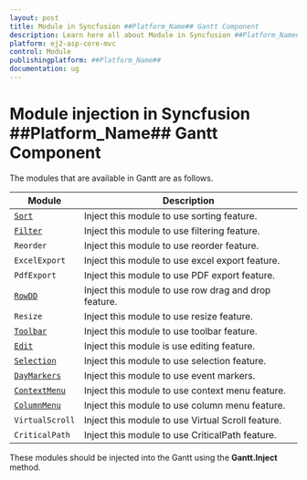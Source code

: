 ```yaml
---
layout: post
title: Module in Syncfusion ##Platform_Name## Gantt Component
description: Learn here all about Module in Syncfusion ##Platform_Name## Gantt component of Syncfusion Essential JS 2 and more.
platform: ej2-asp-core-mvc
control: Module
publishingplatform: ##Platform_Name##
documentation: ug
---
```



# Module injection in Syncfusion ##Platform_Name## Gantt Component

The modules that are available in Gantt are as follows.

| Module | Description |
|------|-------------|
| [`Sort`](https://help.syncfusion.com/cr/aspnetmvc-js2/syncfusion.ej2.gantt.gantt.html#Syncfusion_EJ2_Gantt_Gantt_AllowSorting)| Inject this module to use sorting feature.|
| [`Filter`](https://help.syncfusion.com/cr/aspnetmvc-js2/syncfusion.ej2.gantt.gantt.html#Syncfusion_EJ2_Gantt_Gantt_AllowFiltering)| Inject this module to use filtering feature.|
| `Reorder` | Inject this module to use reorder feature.|
| `ExcelExport` | Inject this module to use excel export feature.|
| `PdfExport`| Inject this module to use PDF export feature.|
| [`RowDD`](https://help.syncfusion.com/cr/aspnetmvc-js2/syncfusion.ej2.gantt.gantt.html#Syncfusion_EJ2_Gantt_Gantt_RowDrag)| Inject this module to use row drag and drop feature.|
| `Resize`| Inject this module to use resize feature.|
| [`Toolbar`](https://help.syncfusion.com/cr/aspnetmvc-js2/syncfusion.ej2.gantt.gantt.html#Syncfusion_EJ2_Gantt_Gantt_Toolbar)| Inject this module to use toolbar feature.|
| [`Edit`](https://help.syncfusion.com/cr/aspnetmvc-js2/syncfusion.ej2.gantt.gantt.html#Syncfusion_EJ2_Gantt_Gantt_EditSettings)| Inject this module is use editing feature.|
| [`Selection`](https://help.syncfusion.com/cr/aspnetmvc-js2/syncfusion.ej2.gantt.gantt.html#Syncfusion_EJ2_Gantt_Gantt_SelectionSettings)| Inject this module to use selection feature.|
| [`DayMarkers`](https://help.syncfusion.com/cr/aspnetmvc-js2/syncfusion.ej2.gantt.gantt.html#Syncfusion_EJ2_Gantt_Gantt_EventMarkers)| Inject this module to use event markers.|
| [`ContextMenu`](https://help.syncfusion.com/cr/aspnetmvc-js2/syncfusion.ej2.gantt.gantt.html#Syncfusion_EJ2_Gantt_Gantt_ContextMenuClick)| Inject this module to use context menu feature.|
| [`ColumnMenu`](https://help.syncfusion.com/cr/aspnetmvc-js2/syncfusion.ej2.gantt.gantt.html#Syncfusion_EJ2_Gantt_Gantt_ColumnMenuClick)| Inject this module to use column menu feature.|
| `VirtualScroll`| Inject this module to use Virtual Scroll feature.|
| `CriticalPath`| Inject this module to use CriticalPath feature.|


These modules should be injected into the Gantt using the **Gantt.Inject** method.

